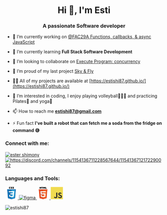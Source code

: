 <h1 align="center">Hi 👋, I'm Esti</h1>
<h3 align="center">A passionate Software developer</h3>

- 🔭 I’m currently working on [@FAC29A Functions, callbacks, & async JavaScript](https://learn.foundersandcoders.com/workshops/functions-callbacks-async/)

- 🌱 I’m currently learning **Full Stack Software Development**

- 👯 I’m looking to collaborate on [Execute Program: concurrency](https://www.executeprogram.com/courses/javascript-concurrency)

- 🙌 I’m proud of my last project [Sky & Fly](https://fac29a.github.io/sky-fly/)

- 👨‍💻 All of my projects are available at [https://estishi87.github.io/](https://estishi87.github.io/)

- 👀 I’m interested in coding, I enjoy playing volleyball🏐🤾‍♀️ and practicing Pilates💪 and yoga🧘

- 📫 How to reach me **estishi87@gmail.com**

- ⚡ Fun fact **I've built a robot that can fetch me a soda from the fridge on command 😅**

<h3 align="left">Connect with me:</h3>
<p align="left">
<a href="https://linkedin.com/in/ester shimony" target="blank"><img align="center" src="https://raw.githubusercontent.com/rahuldkjain/github-profile-readme-generator/master/src/images/icons/Social/linked-in-alt.svg" alt="ester shimony" height="30" width="40" /></a>
<a href="https://discord.gg/https://discord.com/channels/1154136711228567644/1154136712172290092" target="blank"><img align="center" src="https://raw.githubusercontent.com/rahuldkjain/github-profile-readme-generator/master/src/images/icons/Social/discord.svg" alt="https://discord.com/channels/1154136711228567644/1154136712172290092" height="30" width="40" /></a>
</p>

<h3 align="left">Languages and Tools:</h3>
<p align="left"> <a href="https://www.w3schools.com/css/" target="_blank" rel="noreferrer"> <img src="https://raw.githubusercontent.com/devicons/devicon/master/icons/css3/css3-original-wordmark.svg" alt="css3" width="40" height="40"/> </a> <a href="https://www.figma.com/" target="_blank" rel="noreferrer"> <img src="https://www.vectorlogo.zone/logos/figma/figma-icon.svg" alt="figma" width="40" height="40"/> </a> <a href="https://www.w3.org/html/" target="_blank" rel="noreferrer"> <img src="https://raw.githubusercontent.com/devicons/devicon/master/icons/html5/html5-original-wordmark.svg" alt="html5" width="40" height="40"/> </a> <a href="https://developer.mozilla.org/en-US/docs/Web/JavaScript" target="_blank" rel="noreferrer"> <img src="https://raw.githubusercontent.com/devicons/devicon/master/icons/javascript/javascript-original.svg" alt="javascript" width="40" height="40"/> </a> </p>

<p><img align="center" src="https://github-readme-stats.vercel.app/api/top-langs?username=estishi87&show_icons=true&locale=en&layout=compact" alt="estishi87" /></p>
